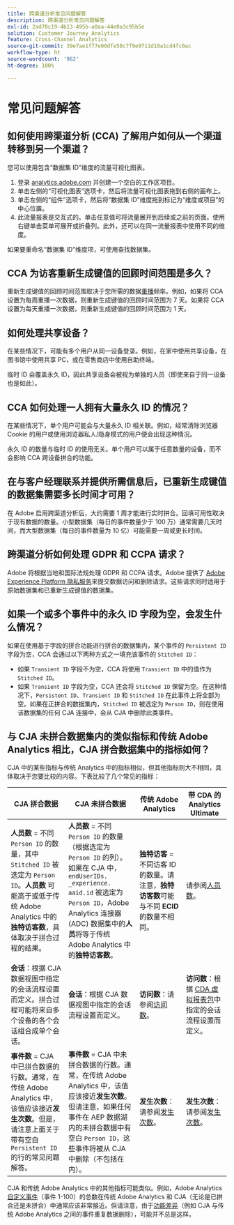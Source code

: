 ```yaml
---
title: 跨渠道分析常见问题解答
description: 跨渠道分析常见问题解答
exl-id: 2ad78c19-4b13-495b-a0aa-44e0a3c95b5e
solution: Customer Journey Analytics
feature: Cross-Channel Analytics
source-git-commit: 39e7ae1f77e00dfe58c7f9e9711d18a1cd4fc0ac
workflow-type: ht
source-wordcount: '962'
ht-degree: 100%

---
```


# 常见问题解答

## 如何使用跨渠道分析 (CCA) 了解用户如何从一个渠道转移到另一个渠道？

您可以使用包含“数据集 ID”维度的流量可视化图表。

1. 登录 [analytics.adobe.com](https://analytics.adobe.com) 并创建一个空白的工作区项目。
2. 单击左侧的“可视化图表”选项卡，然后将流量可视化图表拖到右侧的画布上。
3. 单击左侧的“组件”选项卡，然后将“数据集 ID”维度拖到标记为“维度或项目”的中心位置。
4. 此流量报表是交互式的。单击任意值可将流量展开到后续或之前的页面。使用右键单击菜单可展开或折叠列。此外，还可以在同一流量报表中使用不同的维度。

如果要重命名“数据集 ID”维度项，可使用查找数据集。

## CCA 为访客重新生成键值的回顾时间范围是多久？

重新生成键值的回顾时间范围取决于您所需的数据[重播](replay.md)频率。例如，如果将 CCA 设置为每周重播一次数据，则重新生成键值的回顾时间范围为 7 天。如果将 CCA 设置为每天重播一次数据，则重新生成键值的回顾时间范围为 1 天。

## 如何处理共享设备？

在某些情况下，可能有多个用户从同一设备登录。例如，在家中使用共享设备，在图书馆中使用共享 PC，或在零售商店中使用自助终端。

临时 ID 会覆盖永久 ID，因此共享设备会被视为单独的人员（即使来自于同一设备也是如此）。

## CCA 如何处理一人拥有大量永久 ID 的情况？

在某些情况下，单个用户可能会与大量永久 ID 相关联。例如，经常清除浏览器 Cookie 的用户或使用浏览器私人/隐身模式的用户便会出现这种情况。

永久 ID 的数量与临时 ID 的使用无关。单个用户可以属于任意数量的设备，而不会影响 CCA 跨设备拼合的功能。

## 在与客户经理联系并提供所需信息后，已重新生成键值的数据集需要多长时间才可用？

在 Adobe 启用跨渠道分析后，大约需要 1 周才能进行实时拼合。回填可用性取决于现有数据的数量。小型数据集（每日的事件数量少于 100 万）通常需要几天时间，而大型数据集（每日的事件数量为 10 亿）可能需要一周或更长时间。

## 跨渠道分析如何处理 GDPR 和 CCPA 请求？

Adobe 将根据当地和国际法规处理 GDPR 和 CCPA 请求。Adobe 提供了 [Adobe Experience Platform 隐私服务](https://experienceleague.adobe.com/docs/experience-platform/privacy/home.html?lang=zh-Hans)来提交数据访问和删除请求。这些请求同时适用于原始数据集和已重新生成键值的数据集。

## 如果一个或多个事件中的永久 ID 字段为空，会发生什么情况？

如果在使用基于字段的拼合功能进行拼合的数据集内，某个事件的 `Persistent ID` 字段为空，CCA 会通过以下两种方式之一填充该事件的 `Stitched ID`：
* 如果 `Transient ID` 字段不为空，CCA 将使用 `Transient ID` 中的值作为 `Stitched ID`。
* 如果 `Transient ID` 字段为空，CCA 还会将 `Stitched ID` 保留为空。在这种情况下，`Persistent ID`、`Transient ID` 和 `Stitched ID` 在此事件上将全部为空。如果在正拼合的数据集内，`Stitched ID` 被选定为 `Person ID`，则在使用该数据集的任何 CJA 连接中，会从 CJA 中删除此类事件。

## 与 CJA 未拼合数据集内的类似指标和传统 Adobe Analytics 相比，CJA 拼合数据集中的指标如何？

CJA 中的某些指标与传统 Analytics 中的指标相似，但其他指标则大不相同，具体取决于您要比较的内容。下表比较了几个常见的指标：

| **CJA 拼合数据** | **CJA 未拼合数据** | **传统 Adobe Analytics** | **带 CDA 的 Analytics Ultimate** |
| ----- | ----- | ----- | ----- |
| **人员数** = 不同 `Person ID` 的数量，其中 `Stitched ID` 被选定为 `Person ID`。**人员数** 可能高于或低于传统 Adobe Analytics 中的&#x200B;**独特访客数**，具体取决于拼合过程的结果。 | **人员数** = 不同 `Person ID` 的数量（根据选定为 `Person ID` 的列）。如果在 CJA 中，`endUserIDs. _experience. aaid.id` 被选定为 `Person ID`，Adobe Analytics 连接器 (ADC) 数据集中的&#x200B;**人员**&#x200B;将等于传统 Adobe Analytics 中的&#x200B;**独特访客数**。 | **独特访客** = 不同访客 ID 的数量。请注意，**独特访客数**&#x200B;可能与不同 **ECID** 的数量不相同。 | 请参阅[人员数](https://experienceleague.adobe.com/docs/analytics/components/metrics/people.html)。 |
| **会话**：根据 CJA 数据视图中指定的会话流程设置而定义。拼合过程可能将来自多个设备的各个会话组合成单个会话。 | **会话**：根据 CJA 数据视图中指定的会话流程设置而定义。 | **访问数**：请参阅[访问数](https://experienceleague.adobe.com/docs/analytics/components/metrics/visits.html)。 | **访问数**：根据 [CDA 虚拟报表包](https://experienceleague.adobe.com/docs/analytics/components/cda/setup.html)中指定的会话流程设置而定义。 |
| **事件数** = CJA 中已拼合数据的行数。通常，在传统 Adobe Analytics 中，该值应该接近&#x200B;**发生次数**。但是，请注意上面关于带有空白 `Persistent ID` 的行的常见问题解答。 | **事件数** = CJA 中未拼合数据的行数。通常，在传统 Adobe Analytics 中，该值应该接近&#x200B;**发生次数**。但请注意，如果任何事件在 AEP 数据湖内的未拼合数据中有空白 `Person ID`，这些事件将被从 CJA 中删除（不包括在内）。 | **发生次数**：请参阅[发生次数](https://experienceleague.adobe.com/docs/analytics/components/metrics/occurrences.html)。 | **发生次数**：请参阅[发生次数](https://experienceleague.adobe.com/docs/analytics/components/metrics/occurrences.html)。 |

CJA 和传统 Adobe Analytics 中的其他指标可能类似。例如，Adobe Analytics [自定义事件](https://experienceleague.adobe.com/docs/analytics/components/metrics/custom-events.html)（事件 1-100）的总数在传统 Adobe Analytics 和 CJA（无论是已拼合还是未拼合）中通常应该非常接近。但请注意，由于[功能差异](https://experienceleague.adobe.com/docs/analytics-platform/using/cja-overview/cja-aa.html)（例如 CJA 与传统 Adobe Analytics 之间的事件重复数据删除），可能并不总是这样。
